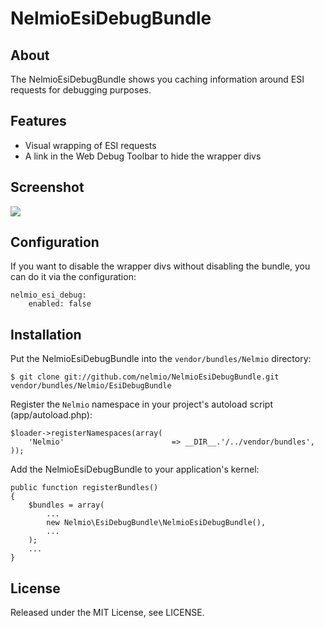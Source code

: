 # NelmioEsiDebugBundle

## About

The NelmioEsiDebugBundle shows you caching information around ESI requests for debugging
purposes.

## Features

* Visual wrapping of ESI requests
* A link in the Web Debug Toolbar to hide the wrapper divs

## Screenshot

<img src="https://raw.github.com/nelmio/NelmioEsiDebugBundle/master/Resources/doc/img.png" />

## Configuration

If you want to disable the wrapper divs without disabling the bundle, you can do it via the configuration:

    nelmio_esi_debug:
        enabled: false

## Installation

Put the NelmioEsiDebugBundle into the ``vendor/bundles/Nelmio`` directory:

    $ git clone git://github.com/nelmio/NelmioEsiDebugBundle.git vendor/bundles/Nelmio/EsiDebugBundle

Register the `Nelmio` namespace in your project's autoload script (app/autoload.php):

    $loader->registerNamespaces(array(
        'Nelmio'                        => __DIR__.'/../vendor/bundles',
    ));

Add the NelmioEsiDebugBundle to your application's kernel:

    public function registerBundles()
    {
        $bundles = array(
            ...
            new Nelmio\EsiDebugBundle\NelmioEsiDebugBundle(),
            ...
        );
        ...
    }

## License

Released under the MIT License, see LICENSE.